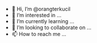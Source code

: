- 👋 Hi, I’m @orangterkucil
- 👀 I’m interested in ...
- 🌱 I’m currently learning ...
- 💞️ I’m looking to collaborate on ...
- 📫 How to reach me ...

<!---
orangterkucil/orangterkucil is a ✨ special ✨ repository because its `orangterkucil.md` (this file) appears on your GitHub profile.
You can click the Preview link to take a look at your changes.
--->
